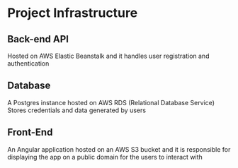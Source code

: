# Project Infrastructure

## Back-end API

Hosted on AWS Elastic Beanstalk and it handles user registration and authentication

## Database

A Postgres instance hosted on AWS RDS (Relational Database Service) Stores credentials and data generated by users

## Front-End

An Angular application hosted on an AWS S3 bucket and it is responsible for displaying the app on a public domain for the users to interact with

